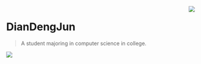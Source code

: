 <a href="#">
<img align="right" src="https://github-readme-stats.vercel.app/api?username=icodexin&show_icons=true">
</a>

# DianDengJun

> A student majoring in computer science in college.

![](https://github-readme-stats.vercel.app/api/top-langs/?username=icodexin&hide=html,javascript,css)
